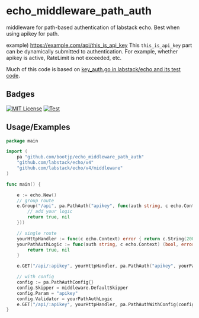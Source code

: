 
# echo_middleware_path_auth

middleware for path-based authentication of labstack echo. Best when using apikey for path.

example) https://example.com/api/this_is_api_key
This `this_is_api_key` part can be dynamically submitted to authentication.
For example, whether apikey is active, RateLimit is not exceeded, etc.


Much of this code is based on [key_auth.go in labstack/echo and its test code](https://github.com/labstack/echo/blob/01d7d01bbc1948cd308b2ae93a131654e6dba195/middleware/key_auth.go).

## Badges


[![MIT License](https://img.shields.io/badge/License-MIT-green.svg)](https://choosealicense.com/licenses/mit/)
[![Test](https://github.com/bootjp/echo_middleware_path_auth/actions/workflows/test.yml/badge.svg)](https://github.com/bootjp/echo_middleware_path_auth/actions/workflows/test.yml)


## Usage/Examples

```go
package main

import (
	pa "github.com/bootjp/echo_middleware_path_auth"
	"github.com/labstack/echo/v4"
	"github.com/labstack/echo/v4/middleware"
)

func main() {

	e := echo.New()
	// group route
	e.Group("/api", pa.PathAuth("apikey", func(auth string, c echo.Context) (bool, error) {
		// add your logic
		return true, nil
	}))

	// single route
	yourHttpHandler := func(c echo.Context) error { return c.String(200, "OK") }
	yourPathAuthLogic := func(auth string, c echo.Context) (bool, error) {
		return true, nil
	}

	e.GET("/api/:apikey", yourHttpHandler, pa.PathAuth("apikey", yourPathAuthLogic))

	// with config
	config := pa.PathAuthConfig{}
	config.Skipper = middleware.DefaultSkipper
	config.Param = "apikey"
	config.Validator = yourPathAuthLogic
	e.GET("/api/:apikey", yourHttpHandler, pa.PathAuthWithConfig(config))
}
```
